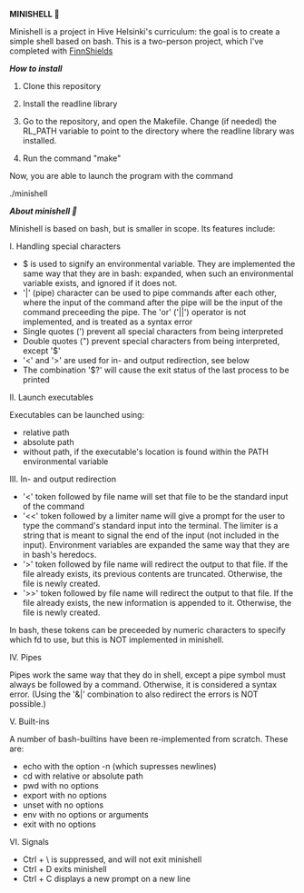 **MINISHELL 🐢**

Minishell is a project in Hive Helsinki's curriculum: the goal is to create a simple shell based on bash.
This is a two-person project, which I've completed with [FinnShields](https://github.com/FinnShields)

***How to install***

1. Clone this repository

2. Install the readline library

3. Go to the repository, and open the Makefile. Change (if needed) the RL_PATH variable to point to the directory where the readline library was installed.

4. Run the command "make"

Now, you are able to launch the program with the command

  ./minishell

***About minishell 🐢***

Minishell is based on bash, but is smaller in scope. Its features include:

I. Handling special characters

- $ is used to signify an environmental variable. They are implemented the same way that they are in bash: expanded, when such an environmental variable exists, and ignored if it does not.
- '|' (pipe) character can be used to pipe commands after each other, where the input of the command after the pipe will be the input of the command preceeding the pipe. The 'or' ('||') operator is not implemented, and is treated as a syntax error
- Single quotes (') prevent all special characters from being interpreted
- Double quotes (") prevent special characters from being interpreted, except '$'
- '<' and '>' are used for in- and output redirection, see below
- The combination '$?' will cause the exit status of the last process to be printed

II. Launch executables

Executables can be launched using:

- relative path
- absolute path
- without path, if the executable's location is found within the PATH environmental variable

III. In- and output redirection

- '<' token followed by file name will set that file to be the standard input of the command
- '<<' token followed by a limiter name will give a prompt for the user to type the command's standard input into the terminal. The limiter is a string that is meant to signal the end of the input (not included in the input). Environment variables are expanded the same way that they are in bash's heredocs.
- '>' token followed by file name will redirect the output to that file. If the file already exists, its previous contents are truncated. Otherwise, the file is newly created.
- '>>' token followed by file name will redirect the output to that file. If the file already exists, the new information is appended to it. Otherwise, the file is newly created.

In bash, these tokens can be preceeded by numeric characters to specify which fd to use, but this is NOT implemented in minishell.

IV. Pipes

Pipes work the same way that they do in shell, except a pipe symbol must always be followed by a command. Otherwise, it is considered a syntax error. (Using the '&|' combination to also redirect the errors is NOT possible.)

V. Built-ins

A number of bash-builtins have been re-implemented from scratch. These are:

- echo with the option -n (which supresses newlines)
- cd with relative or absolute path
- pwd with no options
- export with no options
- unset with no options
- env with no options or arguments
- exit with no options

VI. Signals

- Ctrl + \ is suppressed, and will not exit minishell
- Ctrl + D exits minishell
- Ctrl + C displays a new prompt on a new line

